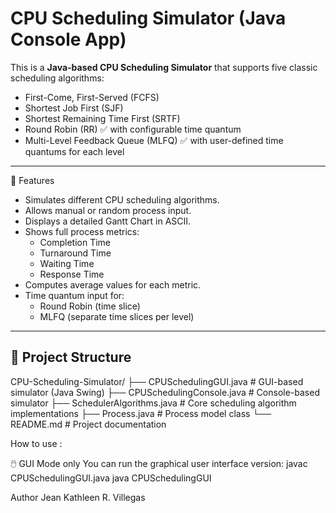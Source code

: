 # CPU Scheduling Simulator (Java Console App)

This is a **Java-based CPU Scheduling Simulator** that supports five classic scheduling algorithms:

- First-Come, First-Served (FCFS)
- Shortest Job First (SJF)
- Shortest Remaining Time First (SRTF)
- Round Robin (RR) ✅ with configurable time quantum
- Multi-Level Feedback Queue (MLFQ) ✅ with user-defined time quantums for each level

---

📌 Features

- Simulates different CPU scheduling algorithms.
- Allows manual or random process input.
- Displays a detailed Gantt Chart in ASCII.
- Shows full process metrics:
  - Completion Time
  - Turnaround Time
  - Waiting Time
  - Response Time
- Computes average values for each metric.
- Time quantum input for:
  - Round Robin (time slice)
  - MLFQ (separate time slices per level)

---

## 📂 Project Structure
CPU-Scheduling-Simulator/
├── CPUSchedulingGUI.java         # GUI-based simulator (Java Swing)
├── CPUSchedulingConsole.java     # Console-based simulator
├── SchedulerAlgorithms.java      # Core scheduling algorithm implementations
├── Process.java                  # Process model class
└── README.md                     # Project documentation


How to use :

🖱️ GUI Mode only
You can run the graphical user interface version:
javac CPUSchedulingGUI.java
java CPUSchedulingGUI

Author
Jean Kathleen R. Villegas
